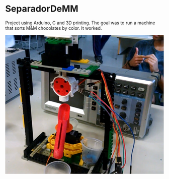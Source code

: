 # SeparadorDeMM
Project using Arduino, C and 3D printing. The goal was to run a machine that sorts M&amp;M chocolates by color. It worked.

![Screenshot](separador.png)
